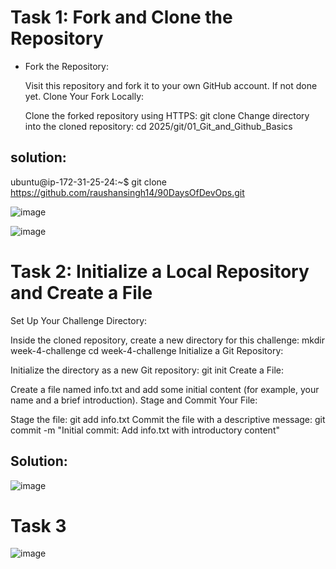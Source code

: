 # Task 1: Fork and Clone the Repository
- Fork the Repository:

  Visit this repository and fork it to your own GitHub account. If not done yet.
  Clone Your Fork Locally:

  Clone the forked repository using HTTPS:
  git clone <your-fork-url>
  Change directory into the cloned repository:
  cd 2025/git/01_Git_and_Github_Basics

## solution:

ubuntu@ip-172-31-25-24:~$ git clone https://github.com/raushansingh14/90DaysOfDevOps.git

 ![image](https://github.com/user-attachments/assets/9144439d-bfc2-425e-ad4f-8e27e00a5055)



![image](https://github.com/user-attachments/assets/0b18fcbd-f3f6-457b-9528-441af8d4ad11)





# Task 2: Initialize a Local Repository and Create a File
Set Up Your Challenge Directory:

Inside the cloned repository, create a new directory for this challenge:
mkdir week-4-challenge
cd week-4-challenge
Initialize a Git Repository:

Initialize the directory as a new Git repository:
git init
Create a File:

Create a file named info.txt and add some initial content (for example, your name and a brief introduction).
Stage and Commit Your File:

Stage the file:
git add info.txt
Commit the file with a descriptive message:
git commit -m "Initial commit: Add info.txt with introductory content"

## Solution:

![image](https://github.com/user-attachments/assets/707b831e-3b3b-4d01-a062-f7a45a024c2e)



# Task 3

![image](https://github.com/user-attachments/assets/4e3db581-7296-422d-b86d-c20fafa86713)






